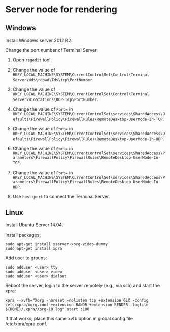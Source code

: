 ﻿<!--
#
# Copyright (c) 2015, Xin YUAN, courses of Zhejiang University
# All rights reserved.
#
# This program is free software; you can redistribute it and/or
# modify it under the terms of the 2-Clause BSD License.
#
# Author contact information:
#   yxxinyuan@zju.edu.cn
#
-->

# Server node for rendering

## Windows

Install Windows server 2012 R2.

Change the port number of Terminal Server:

1. Open `regedit` tool.

1. Change the value of `HKEY_LOCAL_MACHINE\SYSTEM\CurrentControlSet\Control\Terminal Server\Wds\rdpwd\Tds\tcp\PortNumber`.

1. Change the value of `HKEY_LOCAL_MACHINE\SYSTEM\CurrentControlSet\Control\Terminal Server\WinStations\RDP-Tcp\PortNumber`.

1. Change the value of `Port=` in `HKEY_LOCAL_MACHINE\SYSTEM\CurrentControlSet\services\SharedAccess\Defaults\FirewallPolicy\FirewallRules\RemoteDesktop-UserMode-In-TCP`.

1. Change the value of `Port=` in `HKEY_LOCAL_MACHINE\SYSTEM\CurrentControlSet\services\SharedAccess\Defaults\FirewallPolicy\FirewallRules\RemoteDesktop-UserMode-In-UDP`.

1. Change the value of `Port=` in `HKEY_LOCAL_MACHINE\SYSTEM\CurrentControlSet\services\SharedAccess\Parameters\FirewallPolicy\FirewallRules\RemoteDesktop-UserMode-In-TCP`.

1. Change the value of `Port=` in `HKEY_LOCAL_MACHINE\SYSTEM\CurrentControlSet\services\SharedAccess\Parameters\FirewallPolicy\FirewallRules\RemoteDesktop-UserMode-In-UDP`.

1. Use `host:port` to connect the Terminal Server.

## Linux

Install Ubuntu Server 14.04.

Install packages:
```
sudo apt-get install xserver-xorg-video-dummy
sudo apt-get install xpra
```

Add user to groups:
```
sudo adduser <user> tty
sudo adduser <user> video
sudo adduser <user> dialout
```

Reboot the server, login to the server remotely (e.g., via ssh) and start the xpra:
```
xpra --xvfb="Xorg -noreset -nolisten tcp +extension GLX -config /etc/xpra/xorg.conf +extension RANDR +extension RENDER -logfile ${HOME}/.xpra/Xorg-10.log" start :100
```

If that works, place this same xvfb option in global config file /etc/xpra/xpra.conf.
